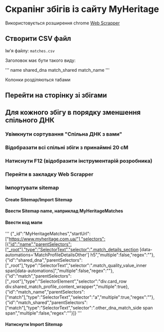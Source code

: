 # Скрапінг збігів із сайту MyHeritage

Використовується розширення chrome [Web Scrapper](https://chromewebstore.google.com/detail/web-scraper-free-web-scra/jnhgnonknehpejjnehehllkliplmbmhn?hl=en)

## Створити CSV файл

Ім'я файлу: `matches.csv`

Заголовок має бути такого виду:

'''
name	shared_dna	match_shared	match_name
'''

Колонки розділяються табами

## Перейти на сторінку зі збігами
## Для кожного збігу в порядку зменшення спільного ДНК

### Увімкнути сортування "Спільна ДНК з вами"

### Відобразати всі спільні збіги з принаймні 20 сМ

### Натиснути F12 (відобразити інструментарій розробника)

### Перейти в закладку Web Scrapper

### Імпортувати sitemap

#### Create Sitemap/Import Sitemap

#### Ввести Sitemap name, наприклад MyHeritageMatches

#### Ввести код мапи

'''
{"_id":"MyHeritageMatches","startUrl":["https://www.myheritage.com.ua/"],"selectors":[{"id":"name","parentSelectors":["_root"],"type":"SelectorText","selector":".match_details_section [data-automations='MatchProfileDetailsOther'] h5","multiple":false,"regex":""},{"id":"shared_dna","parentSelectors":["_root"],"type":"SelectorText","selector":".match_quality_value_inner span[data-automations]","multiple":false,"regex":""},{"id":"match","parentSelectors":["_root"],"type":"SelectorElement","selector":"div.card_row div.shared_match_profile_content_wrapper","multiple":true},{"id":"match_name","parentSelectors":["match"],"type":"SelectorText","selector":"a","multiple":true,"regex":""},{"id":"match_shared","parentSelectors":["match"],"type":"SelectorText","selector":".other_dna_match_side span span","multiple":false,"regex":""}]}
'''

#### Натиснути Import Sitemap